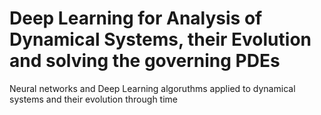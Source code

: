 # Deep Learning for Analysis of Dynamical Systems, their Evolution and solving the governing PDEs
Neural networks and Deep Learning algoruthms applied to dynamical systems and their evolution through time
